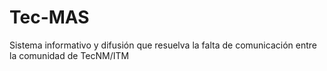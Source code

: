 # Tec-MAS
 Sistema informativo y difusión que resuelva la falta de comunicación entre la comunidad de TecNM/ITM
